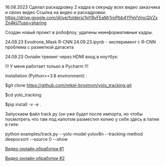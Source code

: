 16.08.2023
Сделал раскадровку 2 кадра в секунду всех видео заказчика и своих видео
Ссылка на видео и раскадровки:
https://drive.google.com/drive/folders/1pYByFEaMr1roPbb4YPeVVmcQVZxZn4kU?usp=sharing

Создан новый проект в робофлоу, удалены неинформативные кадры.

24.09.23
Evodrone_Mask R-CNN 24.09.23.ipynb - эксперимент с R-CNN 
проблема с разметкой датасета

24.09.23
Онлайн трекинг через HDMI вход в ноутбук: 

!!! У меня работает только в Pycharm !!!

Installation (Python>=3.8 environment) :

$git clone https://github.com/mikel-brostrom/yolo_tracking.git

$cd yolo_tracking

$pip install -v -e .

Запускаем файл track.py (он уже будет после импорта, но чтобы посмотреть что там под капотом разместил копию у себя здесь в папке в гите:

python examples/track.py --yolo-model yolov8n --tracking-method deepocsort --source 0 --show

[Видео онлайн обработки #1](https://drive.google.com/file/d/1Y93U_Ws8IV3epZwKx_TFD-FvJJWxc5lh/view?usp=sharing)

[Видео онлайн обработки #2](https://drive.google.com/file/d/1zTZdVtxysBqSu05_fbO1UcQKgyE5hqWU/view?usp=sharing)

